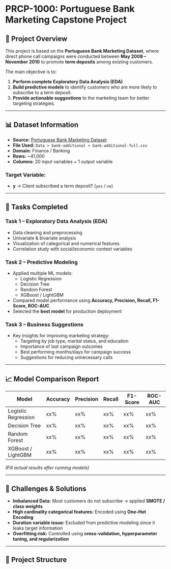 # PRCP-1000: Portuguese Bank Marketing Capstone Project

## 📌 Project Overview
This project is based on the **Portuguese Bank Marketing Dataset**, where direct phone call campaigns were conducted between **May 2008 – November 2010** to promote **term deposits** among existing customers.  

The main objective is to:
1. **Perform complete Exploratory Data Analysis (EDA)**  
2. **Build predictive models** to identify customers who are more likely to subscribe to a term deposit.  
3. **Provide actionable suggestions** to the marketing team for better targeting strategies.  

---

## 📊 Dataset Information
- **Source:** [Portuguese Bank Marketing Dataset](https://d3ilbtxij3aepc.cloudfront.net/projects/CDS-Capstone-Projects/PRCP-1000-ProtugeseBank.zip)  
- **File Used:** `Data > bank-additional > bank-additional-full.csv`  
- **Domain:** Finance / Banking  
- **Rows:** ~41,000  
- **Columns:** 20 input variables + 1 output variable  

### Target Variable:
- **y** → Client subscribed a term deposit? (`yes` / `no`)

---

## 🧾 Tasks Completed
### Task 1 – Exploratory Data Analysis (EDA)
- Data cleaning and preprocessing  
- Univariate & bivariate analysis  
- Visualization of categorical and numerical features  
- Correlation study with social/economic context variables  

### Task 2 – Predictive Modeling
- Applied multiple ML models:  
  - Logistic Regression  
  - Decision Tree  
  - Random Forest  
  - XGBoost / LightGBM  
- Compared model performance using **Accuracy, Precision, Recall, F1-Score, ROC-AUC**  
- Selected the **best model** for production deployment  

### Task 3 – Business Suggestions
- Key insights for improving marketing strategy:  
  - Targeting by job type, marital status, and education  
  - Importance of last campaign outcomes  
  - Best performing months/days for campaign success  
  - Suggestions for reducing unnecessary calls  

---

## 📈 Model Comparison Report
| Model               | Accuracy | Precision | Recall | F1-Score | ROC-AUC |
|----------------------|----------|-----------|--------|----------|---------|
| Logistic Regression  | xx%      | xx%       | xx%    | xx%      | xx%     |
| Decision Tree        | xx%      | xx%       | xx%    | xx%      | xx%     |
| Random Forest        | xx%      | xx%       | xx%    | xx%      | xx%     |
| XGBoost / LightGBM   | xx%      | xx%       | xx%    | xx%      | xx%     |

*(Fill actual results after running models)*  

---

## 🚀 Challenges & Solutions
- **Imbalanced Data:** Most customers do not subscribe → applied **SMOTE / class weights**  
- **High cardinality categorical features:** Encoded using **One-Hot Encoding**  
- **Duration variable issue:** Excluded from predictive modeling since it leaks target information  
- **Overfitting risk:** Controlled using **cross-validation, hyperparameter tuning, and regularization**  

---

## 📂 Project Structure
